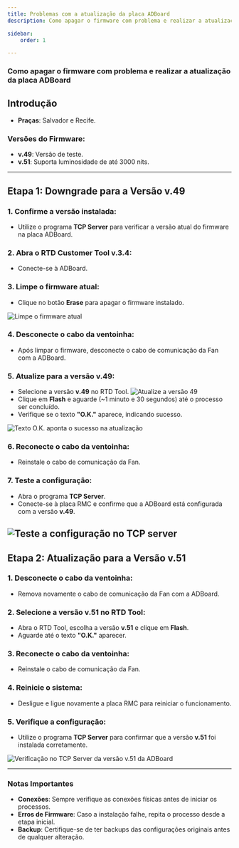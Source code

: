 ```yaml
---
title: Problemas com a atualização da placa ADBoard
description: Como apagar o firmware com problema e realizar a atualização da placa ADBoard

sidebar:
    order: 1

---
```


### Como apagar o firmware com problema e realizar a atualização da placa ADBoard

## Introdução
- **Praças**: Salvador e Recife.  

### Versões do Firmware:
- **v.49**: Versão de teste.  
- **v.51**: Suporta luminosidade de até 3000 nits.

---

## Etapa 1: Downgrade para a Versão v.49

### 1. Confirme a versão instalada:
- Utilize o programa **TCP Server** para verificar a versão atual do firmware na placa ADBoard.

### 2. Abra o RTD Customer Tool v.3.4:
- Conecte-se à ADBoard.

### 3. Limpe o firmware atual:
- Clique no botão **Erase** para apagar o firmware instalado.

![Limpe o firmware atual](https://i.imgur.com/kAHaSGb.png)


### 4. Desconecte o cabo da ventoinha:
- Após limpar o firmware, desconecte o cabo de comunicação da Fan com a ADBoard.

### 5. Atualize para a versão v.49:
- Selecione a versão **v.49** no RTD Tool.
![Atualize a versão 49](https://i.imgur.com/oCa5ctT.png)
- Clique em **Flash** e aguarde (~1 minuto e 30 segundos) até o processo ser concluído.
- Verifique se o texto **"O.K."** aparece, indicando sucesso.



![Texto O.K. aponta o sucesso na atualização](https://i.imgur.com/bmYdk1A.png)

### 6. Reconecte o cabo da ventoinha:
- Reinstale o cabo de comunicação da Fan.

### 7. Teste a configuração:
- Abra o programa **TCP Server**.
- Conecte-se à placa RMC e confirme que a ADBoard está configurada com a versão **v.49**.

![Teste a configuração no TCP server](https://i.imgur.com/NnyzGZy.png)
---

## Etapa 2: Atualização para a Versão v.51

### 1. Desconecte o cabo da ventoinha:
- Remova novamente o cabo de comunicação da Fan com a ADBoard.

### 2. Selecione a versão v.51 no RTD Tool:
- Abra o RTD Tool, escolha a versão **v.51** e clique em **Flash**.
- Aguarde até o texto **"O.K."** aparecer.

### 3. Reconecte o cabo da ventoinha:
- Reinstale o cabo de comunicação da Fan.

### 4. Reinicie o sistema:
- Desligue e ligue novamente a placa RMC para reiniciar o funcionamento.

### 5. Verifique a configuração:
- Utilize o programa **TCP Server** para confirmar que a versão **v.51** foi instalada corretamente.

![Verificação no TCP Server da versão v.51 da ADBoard](https://i.imgur.com/5hzjsIs.png)

---

### Notas Importantes
- **Conexões**: Sempre verifique as conexões físicas antes de iniciar os processos.  
- **Erros de Firmware**: Caso a instalação falhe, repita o processo desde a etapa inicial.  
- **Backup**: Certifique-se de ter backups das configurações originais antes de qualquer alteração.
